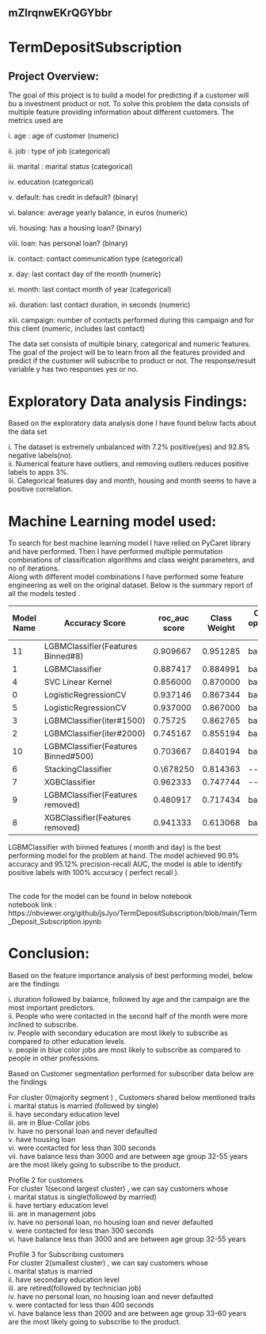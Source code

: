 ## mZIrqnwEKrQGYbbr

# TermDepositSubscription

## Project Overview:
The goal of this project is to build a model for predicting if a customer will bu a investment product or not. To solve this problem the data consists of multiple feature providing information about different customers. The metrics used are 

i.  age : age of customer (numeric)

ii. job : type of job (categorical)

iii. marital : marital status (categorical)

iv. education (categorical)

v. default: has credit in default? (binary)

vi. balance: average yearly balance, in euros (numeric)

vii. housing: has a housing loan? (binary)

viii. loan: has personal loan? (binary)

ix. contact: contact communication type (categorical)

x. day: last contact day of the month (numeric)

xi. month: last contact month of year (categorical)

xii. duration: last contact duration, in seconds (numeric)

xiii. campaign: number of contacts performed during this campaign and for this client (numeric, includes last contact)

The data set consists of multiple binary, categorical and numeric features. The goal of the project will be to learn from all the features provided and predict if the customer will subscribe to product or not.  The response/result variable y has two responses yes or no. 



# Exploratory Data analysis Findings:


Based on the exploratory data analysis done I have found below facts about the data set<br>


i. The dataset is extremely unbalanced with 7.2% positive(yes) and 92.8% negative labels(no). <br>
ii. Numerical feature have outliers, and removing outliers reduces positive labels to apps 3%.  <br>
iii. Categorical features day and month, housing and month seems to have a positive correlation. <br>

# Machine Learning model used:

To search for best machine learning model I have relied on PyCaret library and have performed. Then I have performed multiple permutation combinations of classification algorithms and class weight parameters, and no of iterations.  <br>
Along with different model combinations I have performed some feature engineering as well on the original dataset. Below is the summary report of all the models tested . <br>



|Model Name|Accuracy Score|roc_auc score|Class Weight|Classifier optimization param|Param Optimization|
|---|---|---|---|---|---|
11|LGBMClassifier(Features Binned\#8)|0\.909667|0\.951285|balanced|auc|Yes|
|1|LGBMClassifier|0\.887417|0\.884991|balanced|auc|No|
|4|SVC Linear Kernel|0\.856000|0\.870000|balanced|none|Yes|
|0|LogisticRegressionCV|0\.937146|0\.867344|balanced|roc_auc|No|
|5|LogisticRegressionCV|0\.937000|0\.867000|balanced|roc_auc|Yes|
|3|LGBMClassifier(iter\#1500)|0\.75725|0\.862765|balanced|auc|Yes|
|2|LGBMClassifier(iter\#2000)|0\.745167|0\.855194|balanced|auc|Yes|
|10|LGBMClassifier(Features Binned\#500)|0\.703667|0\.840194|balanced|auc|Yes|
|6|StackingClassifier|0.\678250|0\.814363|--|--|No|
|7|XGBClassifier|0\.962333|0\.747744|--|aucpr|Yes|
|9|LGBMClassifier(Features removed)|0\.480917|0\.717434|balanced|auc|Yes|
|8|XGBClassifier(Features removed)|0\.941333|0\.613068|balanced|roc_auc|Yes|



LGBMClassifier with binned features ( month and day) is the best performing model for the problem at hand.  The model achieved 90.9% accuracy and 95.12% precision-recall AUC, the model is able to identify positive labels with 100% accuracy ( perfect recall ).  <br>

 <br>
The code for the model can be found in below notebook <br>
notebook link : https://nbviewer.org/github/jsJyo/TermDepositSubscription/blob/main/Term_Deposit_Subscription.ipynb

# Conclusion:

Based on the feature importance analysis of best performing model, below are the findings <br>

i. duration followed by balance, followed by age and the campaign are the most important predictors.<br>
ii. People who were contacted in the second half of the month were more inclined to subscribe.<br>
iv. People with secondary education are most likely to subscribe as compared to other education levels.<br>
v. people in blue color jobs are most likely to subscribe as compared to people in other professions.
<br>



Based on Customer segmentation performed for subscriber data below are the findings<br>


For cluster 0(majority segment ) , Customers shared below mentioned traits<br>
i. marital status is married (followed by single)<br>
ii. have secondary education level<br>
iii. are in Blue-Collar jobs<br>
iv. have no personal loan and never defaulted<br>
v. have housing loan<br>
vi. were contacted for less than 300 seconds<br>
vii. have balance less than 3000 and are between age group 32-55 years<br>
are the most likely going to subscribe to the product.<br>


Profile 2 for customers <br>
For cluster 1(second largest cluster) , we can say customers whose<br>
i. marital status is single(followed by married)<br>
ii. have tertiary education level<br>
iii. are in management jobs<br>
iv. have no personal loan, no housing loan and never defaulted<br>
v. were contacted for less than 300 seconds<br>
vi. have balance less than 3000 and are between age group 32-55 years <br>

Profile 3 for Subscribing customers <br>
For cluster 2(smallest cluster) , we can say customers whose<br>
i. marital status is married<br>
ii. have secondary education level<br>
iii. are retired(followed by technician job)<br>
iv. have no personal loan, no housing loan and never defaulted<br>
v. were contacted for less than 400 seconds<br>
vi. have balance less than 2000 and are between age group 33-60 years<br>
are the most likely going to subscribe to the product.<br>




